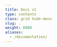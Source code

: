 ```yaml
---
title: Docs v1
type: contents
class: grid hide-menu
slug: .
weight: 6000
aliases:
  - /documentation/
---
```

